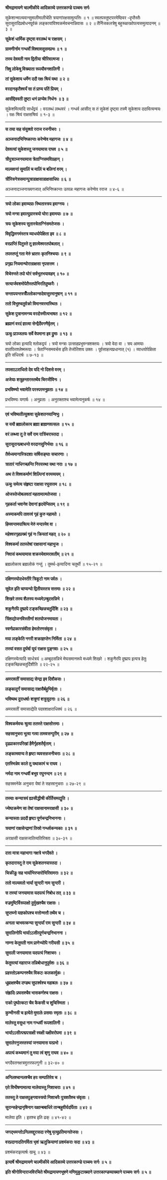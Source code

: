 **श्रीमद्रामायणे चाल्मीकीये आदिकाव्ये उत्तरकाण्डे पञ्चमः सर्गः**

सुकेशान्माल्यवान्सुमालीमालीचेति त्रयाणांरक्षसामुत्पत्तिः ॥ १ ॥ स्वतपस्तुष्टपरमेष्ठिवर -दृप्तैस्तैः सुरासुरादिप्रबोधनपूर्वकं लङ्कायांविश्वकर्मवचनान्निवासः ॥ २ ॥ तैर्निजकलत्रेषु बहुरूक्षरक्षोपत्यसमुत्पादनम् ॥ ३ ॥

**सुकेशं धार्मिक दृष्ट्वा वरलब्धं च राक्षसम् ।**

**ग्रामणीर्नाम गन्धर्वो विश्वावसुसमप्रभः ॥ १ ॥**

**तस्य देववती नाम द्वितीया श्रीरिवात्मजा ।**

**त्रिषु लोकेषु विख्याता रूपयौवनशालिनी ।**

**तां सुकेशाय धर्मेण ददौ रक्षः श्रियं यथा ॥ २ ॥**

**वरदानकृतैश्वर्यं सा तं प्राप्य पतिं प्रियम् ।**

**आसीद्देववती तुष्टा धनं प्राप्येव निर्धनः ॥ ३ ॥**

सुकेशमित्यादि सार्धंद्वयं । वरलब्धं लब्धवरं । गन्धर्व आसीत् स तं सुकेशं दृष्ट्वा तस्मै सुकेशाय ददावित्यन्वयः । रक्षः श्रियं राक्षसश्रियं ॥ १-३ ॥

****

**स तया सह संयुक्तो रराज रजनीचरः ।**

**अञ्जनादभिनिष्क्रान्तः करेण्वेव महागजः ॥ ४ ॥**

**देववत्यां सुकेशस्तु जनयामास राघव ॥ ५ ॥**

**त्रीपुत्राञ्जनयामास त्रेताग्निसमविग्रहान् ।**

**माल्यवन्तं सुमालिं च मालिं च बलिनां वरम् ।**

**त्रींस्त्रिनेत्रसमान्पुत्रान्राक्षसान्राक्षसाधिपः ॥ ६ ॥**

अञ्जनादञ्जनाख्यगजात् अभिनिष्क्रान्तः उत्पन्नः महागजः करेण्वेव रराज ॥ ४-६ ॥

****

**त्रयो लोका इवाव्यग्राः स्थितास्त्रय इवाग्नयः ।**

**त्रयो मन्त्रा इवात्युग्रास्त्रयो घोरा इवामयाः ॥ ७ ॥**

**त्रयः सुकेशस्य सुतास्त्रेताग्निंसमतेजसः ।**

**विवृद्धिमगमंस्तत्र व्याधयोपेक्षिता इव ॥ ८ ॥**

**वरप्राप्तिं पितुस्ते तु ज्ञात्वेश्वरतपोबलात् ।**

**तपस्तप्तुं गता मेरुं भ्रातरः कृतनिश्चयाः ॥ ९ ॥**

**प्रगृह्य नियमान्घोरान्राक्षसा नृपसत्तम ।**

**विचेरुस्ते तपो घोरं सर्वभूतभयावहम् ॥ १० ॥**

**सत्यार्जवशमोपेतैस्तपोभिरतिदुष्करैः ।**

**सन्तापयन्तस्त्रीँल्लोकान्सदेवासुरमानुषान् ॥ ११ ॥**

**ततो विभुश्चतुर्वक्रो विमानवरमास्थितः ।**

**सुकेश पुत्रानामन्त्र्य वरदोस्मीत्यभाषत ॥ १२ ॥**

**ब्रह्माणं वरदं ज्ञात्वा सेन्द्रैर्देवगणैर्वृतम् ।**

**ऊचुः प्राञ्जलयः सर्वे वेपमाना इव द्रुमाः ॥ १३ ॥**

त्रयो लोका इत्यादि श्लोकद्वयं । त्रयो मन्त्राः उत्साहप्रभुमन्त्रशक्तयः । त्रयो वेदा वा । त्रय आमयाः वातपित्तश्लेष्मरूपाः । त्रेताग्निसमवर्चस इति तेजोतिशय उक्तः । पूर्वसाहत्यप्रधानात् (१) । व्याधयोपेक्षिता इति संधिरार्षः ॥ ७-१३ ॥

****

**तपसाऽऽराधितो देव यदि नो दिशसे वरम् ।**

**अजेयाः शत्रुहन्तारस्तथैव चिरजीविनः ।**

**प्रभविष्ण्वो भवामेति परस्परमनुव्रताः ॥ १४ ॥**

प्रभविष्ण्वः यणार्षः । अनुव्रताः । अनुरक्ताश्च भवामेत्यनुकर्षः ॥ १४ ॥

****

**एवं भविष्यतीत्युक्त्वा सुकेशतनयान्विभुः ।**

**स ययौ ब्रह्मलोकाय ब्रह्मा ब्राह्मणवत्सलः ॥ १५ ॥**

**वरं लब्ध्वा तु ते सर्वे राम रात्रिंचरास्तदा ।**

**सुरासुरान्प्रबाधन्ते वरदानसुनिर्भयाः ॥ १६ ॥**

**तैर्वध्यमानास्त्रिदशाः सर्षिसङ्घाः सचारणाः ।**

**त्रातारं नाधिगच्छन्ति निरयस्था यथा नराः ॥ १७ ॥**

**अथ ते विश्वकर्माणं शिल्पिनां वरमव्ययम् ।**

**ऊचुः समेत्य संहृष्टा राक्षसा रघुसत्तम ॥ १८ ॥**

**ओजस्तेजोबलवतां महतामात्मतेजसा ।**

**गृहकर्ता भवानेव देवानां हृदयेप्सितम् ॥ १९ ॥**

**अस्माकमपि तावत्त्वं गृहं कुरु महामते ।**

**हिमवन्तमपाश्रित्य मेरुं मन्दरमेव वा ।**

**महेश्वरगृहप्रख्यं गृहं नः क्रियतां महत् ॥ २० ॥**

**विश्वकर्मा ततस्तेषां राक्षसानां महाभुजः ।**

**निवासं कथयामास शक्रस्येवामरावतीम् ॥ २१ ॥**

ब्रह्मलोकाय ब्रह्मलोकं गन्तुं । तुमर्थ-इत्यादिना चतुर्थी ॥ १५-२१ ॥

****

**दक्षिणस्योदधेस्तीरे त्रिकूटो नाम पर्वतः ।**

**सुवेल इति चाप्यन्यो द्वितीयस्तत्र सत्तमाः ॥ २२ ॥**

**शिखरे तस्य शैलस्य मध्यमेऽम्बुदसन्निभे ।**

**शकुनैरपि दुष्प्रापे टङ्कच्छिन्नचतुर्दिशि ॥ २३ ॥**

**त्रिंशद्योजनविस्तीर्णा शतयोजनमायता ।**

**स्वर्णप्राकारसंवीता हेमतोरणसंवृता ।**

**मया लङ्केति नगरी शक्राज्ञप्तेन निर्मिता ॥ २४ ॥**

**तस्यां वसत दुर्घर्षा यूयं राक्षस पुङ्गवाः ॥ २५ ॥**

दक्षिणस्येत्यादि सार्धत्रयं ॥ अम्बुदसन्निभे मेघसमानरूपे मध्यमे शिखरे । शकुनैरपि दुष्प्राप इत्यत्र हेतुः टङ्कच्छिन्नचतुर्दिशीति ॥ २२-२५ ॥

****

**अमरावतीं समासाद्य सेन्द्रा इव दिवौकसः ।**

**लङ्कादुर्गं समासाद्य राक्षसैर्बहुभिर्वृताः ।**

**भविष्यथ दुराधर्षाः शत्रूणां शत्रुसूदनाः ॥ २६ ॥**

अमरावतीं समासाद्येति पदवशाक्षराधिक्यं ॥ २६ ॥

****

**विश्वकर्मवचः श्रुत्वा ततस्ते राक्षसोत्तमाः ।**

**सहस्रानुचरा भूत्वा गत्वा तामवसन्पुरीम् ॥ २७ ॥**

**दृढप्राकारपरिखां हैमैर्गृहशतैर्वृताम् ।**

**लङ्कामवाप्य ते हृष्टा व्यवसन्रजनीचराः ॥ २८ ॥**

**एतस्मिन्नेव काले तु यथाकामं च राघव ।**

**नर्मदा नाम गन्धर्वी बभूव रघुनन्दन ॥ २९ ॥**

सहस्रमनेके अनुचरा येषां ते सहस्रानुचराः ॥ २७-२९ ॥

****

**तस्याः कन्यात्रयं ह्यासीद्धीश्री कीर्तिसमद्युति ।**

**ज्येष्ठक्रमेण सा तेषां राक्षसानामराक्षसी ॥ ३० ॥**

**कन्यास्ताः प्रददौ हृष्टा पूर्णचन्द्रनिभाननाः ।**

**त्रयाणां राक्षसेन्द्राणां तिस्रो गन्धर्वकन्यकाः ॥ ३१ ॥**

अराक्षसी राक्षसजातिव्यतिरिक्ता ॥ ३०-३१ ॥

****

**दत्ता मात्रा महाभागा नक्षत्रे भगदैवते ।**

**कृतदारास्तु ते राम सुकेशतनयास्तदा ।**

**चिक्रीडुः सह भार्याभिरप्सरोभिरिवामराः ॥ ३२ ॥**

**ततो माल्यवतो भार्या सुन्दरी नाम सुन्दरी ।**

**स तस्यां जनयामास यदपत्यं निबोध तत् ॥ ३३ ॥**

**वज्रमुष्टिर्विरूपाक्षो दुर्मुखश्चैव राक्षसः ।**

**सुप्तघ्नो यज्ञकोपश्च मत्तोन्मत्तौ तथैव च ।**

**अनला चाभवत्कन्या सुन्दर्यां राम सुन्दरी ॥ ३४ ॥**

**सुमालिनोपि भार्याऽऽसीत्पूर्णचन्द्रनिभानना ।**

**नाम्ना केतुमती नाम प्राणेभ्योपि गरीयसी ॥ ३५ ॥**

**सुमाली जनयामास यदपत्यं निशाचरः ।**

**केतुमत्यां महाराज तन्निबोधानुपूर्वशः ॥ ३६ ॥**

**प्रहस्तोऽकम्पनश्चैव विकटः कलकार्मुकः ।**

**धूम्राक्षश्चैव दण्डथ सुपार्श्वश्च महाबलः ॥ ३७ ॥**

**संह्रादिः प्रघसश्चैव भासकर्णश्च राक्षसः ।**

**राको पुष्पोत्कटा चैव कैकसी च शुचिस्मिता ।**

**कुम्भीनसी च इत्येते मुमालेः प्रसवाः स्मृताः ॥ ३८ ॥**

**मालेस्तु वसुधा नाम गन्धर्वी रूपशालिनी ।**

**भार्याऽऽसीत्पद्मपत्राक्षी स्वक्षी यक्षीवरोपमा ॥ ३९ ॥**

**सुमालेरनुजस्तस्यां जनयामास यत्प्रभो ।**

**अपत्यं कथ्यमानं तु मया त्वं शृणु राघव ॥ ४० ॥**

भगदैवतनक्षत्रमुत्तरफल्गुनी ॥ ३२-४० ॥

****

**अनिलश्चानलश्चैव हरः सम्पातिरेव च ।**

**एते विभीषणामात्या मालेयास्तु निशाचराः ॥ ४१ ॥**

**ततस्तु ते राक्षसपुङ्गवास्त्रयो निशाचरैः पुत्रशतैश्च संवृताः ।**

**सुरान्सहेन्द्रानृषिनाग यक्षान्बबाधिरे तान्बहुवीर्यदर्पिताः ॥ ४२ ॥**

मालेया इति । इतश्च इति ढक् ॥ ४१-४२ ॥

****

**जगद्भमन्तोऽनिलवद्दुरासदा रणेषु मृत्युप्रतिमानतेजसः ।**

**वरप्रदानादतिगर्विता भृशं ऋतुक्रियाणां प्रशमंकराः सदा ॥ ४३ ॥**

प्रशमंकराइत्यार्षः खचू ॥ ४३ ॥

**इत्यार्षे श्रीमद्रामायणे चाल्मीकीये आदिकाव्ये उत्तरकाण्डे पञ्चमः सर्गः ॥ ५ ॥**

**इति श्रीगोविन्दराजविरचिते श्रीमद्रामायणभूषणे मणिमुकुटाख्याने उत्तरकाण्डव्याख्याने पञ्चमः सर्गः ॥ ५ ॥**
